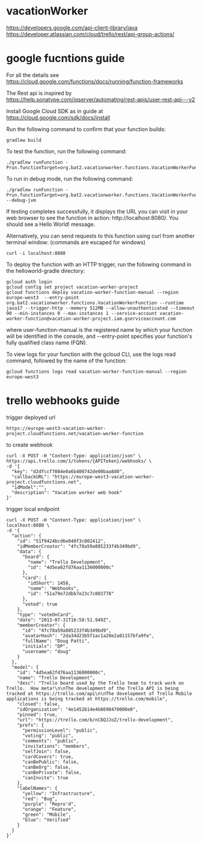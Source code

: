 # vacationWorker

https://developers.google.com/api-client-library/java
https://developer.atlassian.com/cloud/trello/rest/api-group-actions/

# google fucntions guide

For all the details see https://cloud.google.com/functions/docs/running/function-frameworks

The Rest api is inspired by https://help.sonatype.com/iqserver/automating/rest-apis/user-rest-api---v2

Install Google Cloud SDK as in guide at https://cloud.google.com/sdk/docs/install

Run the following command to confirm that your function builds:

```
gradlew build
```

To test the function, run the following command:

```
./gradlew runFunction -Prun.functionTarget=org.bat2.vacationworker.functions.VacationWorkerFunction
```

To run in debug mode, run the following command:

```
./gradlew runFunction -Prun.functionTarget=org.bat2.vacationworker.functions.VacationWorkerFunction --debug-jvm
```

If testing completes successfully, it displays the URL you can visit in your web browser to see the function in
action: http://localhost:8080/. You should see a Hello World! message.

Alternatively, you can send requests to this function using curl from another terminal window: (commands are escaped for
windows)

```
curl -i localhost:8080

```

To deploy the function with an HTTP trigger, run the following command in the helloworld-gradle directory:

```
gcloud auth login
gcloud config set project vacation-worker-project
gcloud functions deploy vacation-worker-function-manual --region europe-west3  --entry-point org.bat2.vacationworker.functions.VacationWorkerFunction --runtime java17 --trigger-http --memory 512MB --allow-unauthenticated --timeout 90 --min-instances 0 --max-instances 1 --service-account vacation-worker-function@vacation-worker-project.iam.gserviceaccount.com
```

where user-function-manual is the registered name by which your function will be identified in the console, and
--entry-point specifies your function's fully qualified class name (FQN).

To view logs for your function with the gcloud CLI, use the logs read command, followed by the name of the function:

```
gcloud functions logs read vacation-worker-function-manual --region europe-west3 
```

# trello webhooks guide

trigger deployed url

```
https://europe-west3-vacation-worker-project.cloudfunctions.net/vacation-worker-function 
```

to create webhook

```
curl -X POST -H "Content-Type: application/json" \
https://api.trello.com/1/tokens/{APIToken}/webhooks/ \
-d '{
  "key": "d2dfccf7084e0a6b400742de00baa8d0",
  "callbackURL": "https://europe-west3-vacation-worker-project.cloudfunctions.net",
  "idModel":"",
  "description": "Vacation worker web hook"
}' 
```

trigger local endpoint

```
curl -X POST -H "Content-Type: application/json" \
localhost:8080 \
-d '{
  "action": {
    "id": "51f9424bcd6e040f3c002412",
    "idMemberCreator": "4fc78a59a885233f4b349bd9",
    "data": {
      "board": {
        "name": "Trello Development",
        "id": "4d5ea62fd76aa1136000000c"
      },
      "card": {
        "idShort": 1458,
        "name": "Webhooks",
        "id": "51a79e72dbb7e23c7c003778"
      },
      "voted": true
    },
    "type": "voteOnCard",
    "date": "2013-07-31T16:58:51.949Z",
    "memberCreator": {
      "id": "4fc78a59a885233f4b349bd9",
      "avatarHash": "2da34d23b5f1ac1a20e2a01157bfa9fe",
      "fullName": "Doug Patti",
      "initials": "DP",
      "username": "doug"
    }
  },
  "model": {
    "id": "4d5ea62fd76aa1136000000c",
    "name": "Trello Development",
    "desc": "Trello board used by the Trello team to track work on Trello.  How meta!\n\nThe development of the Trello API is being tracked at https://trello.com/api\n\nThe development of Trello Mobile applications is being tracked at https://trello.com/mobile",
    "closed": false,
    "idOrganization": "4e1452614e4b8698470000e0",
    "pinned": true,
    "url": "https://trello.com/b/nC8QJJoZ/trello-development",
    "prefs": {
      "permissionLevel": "public",
      "voting": "public",
      "comments": "public",
      "invitations": "members",
      "selfJoin": false,
      "cardCovers": true,
      "canBePublic": false,
      "canBeOrg": false,
      "canBePrivate": false,
      "canInvite": true
    },
    "labelNames": {
      "yellow": "Infrastructure",
      "red": "Bug",
      "purple": "Repro'd",
      "orange": "Feature",
      "green": "Mobile",
      "blue": "Verified"
    }
  }
}' 
```